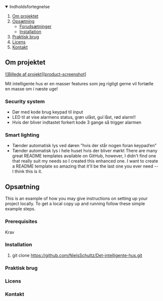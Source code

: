 <!-- Indholdsfortegnelse -->
<details open="open">
  <summary>Indholdsfortegnelse</summary>
  <ol>
    <li>
      <a href="#om-projektet">Om projektet</a>
    </li>
    <li>
      <a href="#opsaetning">Opsætning</a>
      <ul>
        <li><a href="#forudsaetninger">Forudsætninger</a></li>
        <li><a href="#installation">Installation</a></li>
      </ul>
    </li>
    <li><a href="#praktisk-brug">Praktisk brug</a></li>
    <li><a href="#licens">Licens</a></li>
    <li><a href="#kontakt">Kontakt</a></li>
  </ol>
</details>

<!-- Om projektet -->
## Om projektet

[![Billede af projekt][product-screenshot]](https://example.com)

Mit intelligente hus er en masser features som jeg rigtigt gerne vil fortælle en masse om i næste uge!

### Security system
  - Dør med kode brug keypad til input 
  - LED til at vise alarmens status, grøn ulåst, gul låst, rød alarm!!
  - Hvis der bliver indtastet forkert kode 3 gange så trigger alarmen

### Smart lighting
 - Tænder automatisk lys ved døren ”hvis der står nogen foran keypad’en”
 - Tænder automatisk lys i hele huset hvis der bliver mørkt
There are many great README templates available on GitHub, however, I didn't find one that really suit my needs so I created this enhanced one. I want to create a README template so amazing that it'll be the last one you ever need -- I think this is it.

## Opsætning
This is an example of how you may give instructions on setting up your project locally. To get a local copy up and running follow these simple example steps.

### Prerequisites

Krav

### Installation

1. git clone https://github.com/NielsSchultz/Det-intelligente-hus.git

### Praktisk brug

### Licens

### Kontakt
